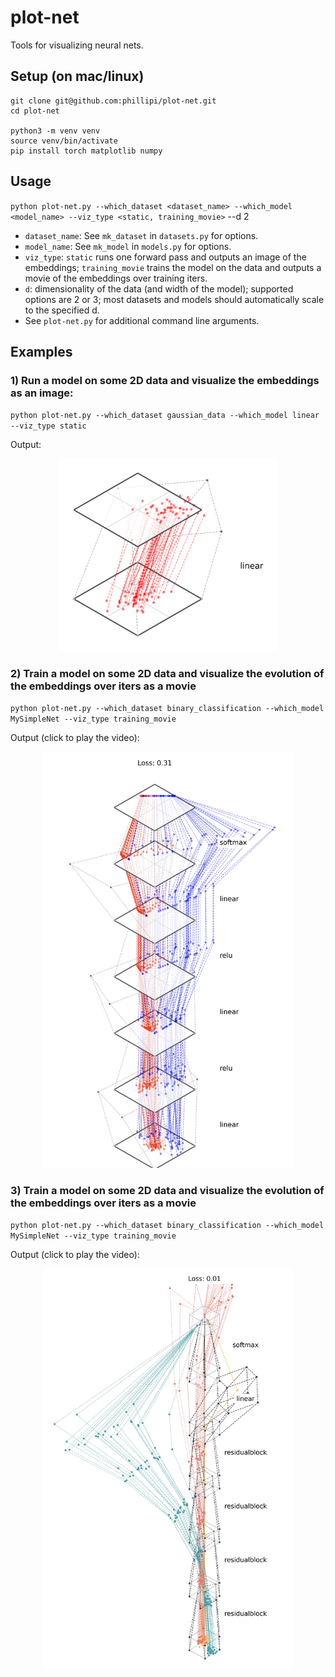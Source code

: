 # plot-net
Tools for visualizing neural nets.

## Setup (on mac/linux)
```
git clone git@github.com:phillipi/plot-net.git
cd plot-net

python3 -m venv venv
source venv/bin/activate
pip install torch matplotlib numpy
```

## Usage
`python plot-net.py --which_dataset <dataset_name> --which_model <model_name> --viz_type <static, training_movie>` --d 2

* `dataset_name`: See `mk_dataset` in `datasets.py` for options.
* `model_name`: See `mk_model` in `models.py` for options.
* `viz_type`: `static` runs one forward pass and outputs an image of the embeddings; `training_movie` trains the model on the data and outputs a movie of the embeddings over training iters.
* `d`: dimensionality of the data (and width of the model); supported options are 2 or 3; most datasets and models should automatically scale to the specified d.
* See `plot-net.py` for additional command line arguments.

## Examples

### 1) Run a model on some 2D data and visualize the embeddings as an image:

`python plot-net.py --which_dataset gaussian_data --which_model linear --viz_type static`

Output:

<div align="center">
  <img src="img/LinearLayer.png" alt="Image of a linear layer should appear here" width="350"/>
</div>

### 2) Train a model on some 2D data and visualize the evolution of the embeddings over iters as a movie

`python plot-net.py --which_dataset binary_classification --which_model MySimpleNet --viz_type training_movie`

Output (click to play the video):

<div align="center">
  <a href="https://web.mit.edu/phillipi/www/plot-net/MySimpleNet.mp4"><img src="img/MySimpleNet.png" alt="Link to video should appear here" width="400"/></a>
</div>

### 3) Train a model on some 2D data and visualize the evolution of the embeddings over iters as a movie

`python plot-net.py --which_dataset binary_classification --which_model MySimpleNet --viz_type training_movie`

Output (click to play the video):

<div align="center">
  <a href="https://web.mit.edu/phillipi/www/plot-net/SimpleResnet_1.mp4"><img src="img/SimpleResnet_1.png" alt="Link to video should appear here" width="400"/></a>
</div>


